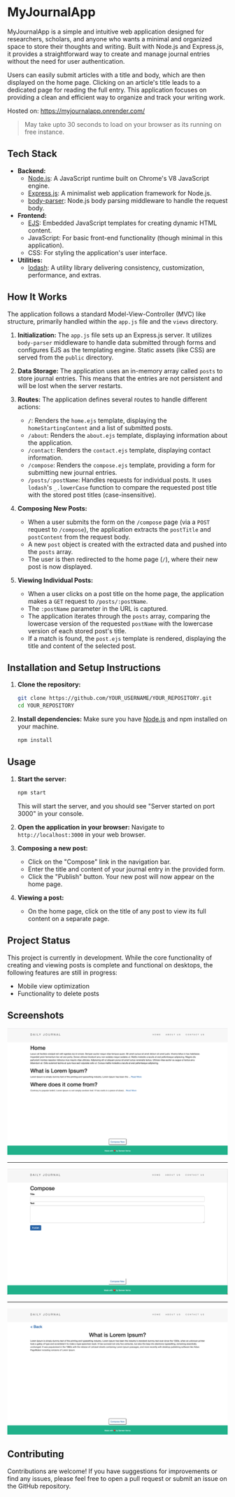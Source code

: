 # MyJournalApp

MyJournalApp is a simple and intuitive web application designed for researchers, scholars, and anyone who wants a minimal and organized space to store their thoughts and writing. Built with Node.js and Express.js, it provides a straightforward way to create and manage journal entries without the need for user authentication.

Users can easily submit articles with a title and body, which are then displayed on the home page. Clicking on an article's title leads to a dedicated page for reading the full entry. This application focuses on providing a clean and efficient way to organize and track your writing work.

Hosted on: https://myjournalapp.onrender.com/

> May take upto 30 seconds to load on your browser as its running on free instance.

## Tech Stack

*   **Backend:**
    *   [Node.js](https://nodejs.org/): A JavaScript runtime built on Chrome's V8 JavaScript engine.
    *   [Express.js](https://expressjs.com/): A minimalist web application framework for Node.js.
    *   [body-parser](https://github.com/expressjs/body-parser): Node.js body parsing middleware to handle the request body.
*   **Frontend:**
    *   [EJS](https://ejs.co/): Embedded JavaScript templates for creating dynamic HTML content.
    *   JavaScript: For basic front-end functionality (though minimal in this application).
    *   CSS: For styling the application's user interface.
*   **Utilities:**
    *   [lodash](https://lodash.com/): A utility library delivering consistency, customization, performance, and extras.

## How It Works

The application follows a standard Model-View-Controller (MVC) like structure, primarily handled within the `app.js` file and the `views` directory.

1. **Initialization:** The `app.js` file sets up an Express.js server. It utilizes `body-parser` middleware to handle data submitted through forms and configures EJS as the templating engine. Static assets (like CSS) are served from the `public` directory.

2. **Data Storage:** The application uses an in-memory array called `posts` to store journal entries. This means that the entries are not persistent and will be lost when the server restarts.

3. **Routes:** The application defines several routes to handle different actions:
    *   `/`:  Renders the `home.ejs` template, displaying the `homeStartingContent` and a list of submitted posts.
    *   `/about`: Renders the `about.ejs` template, displaying information about the application.
    *   `/contact`: Renders the `contact.ejs` template, displaying contact information.
    *   `/compose`: Renders the `compose.ejs` template, providing a form for submitting new journal entries.
    *   `/posts/:postName`:  Handles requests for individual posts. It uses `lodash`'s `_.lowerCase` function to compare the requested post title with the stored post titles (case-insensitive).

4. **Composing New Posts:**
    *   When a user submits the form on the `/compose` page (via a `POST` request to `/compose`), the application extracts the `postTitle` and `postContent` from the request body.
    *   A new `post` object is created with the extracted data and pushed into the `posts` array.
    *   The user is then redirected to the home page (`/`), where their new post is now displayed.

5. **Viewing Individual Posts:**
    *   When a user clicks on a post title on the home page, the application makes a `GET` request to `/posts/:postName`.
    *   The `:postName` parameter in the URL is captured.
    *   The application iterates through the `posts` array, comparing the lowercase version of the requested `postName` with the lowercase version of each stored post's title.
    *   If a match is found, the `post.ejs` template is rendered, displaying the title and content of the selected post.

## Installation and Setup Instructions

1. **Clone the repository:**
    ```bash
    git clone https://github.com/YOUR_USERNAME/YOUR_REPOSITORY.git
    cd YOUR_REPOSITORY
    ```

2. **Install dependencies:**
    Make sure you have [Node.js](https://nodejs.org/) and npm installed on your machine.
    ```bash
    npm install
    ```

## Usage

1. **Start the server:**
    ```bash
    npm start
    ```
    This will start the server, and you should see "Server started on port 3000" in your console.

2. **Open the application in your browser:**
    Navigate to `http://localhost:3000` in your web browser.

3. **Composing a new post:**
    *   Click on the "Compose" link in the navigation bar.
    *   Enter the title and content of your journal entry in the provided form.
    *   Click the "Publish" button. Your new post will now appear on the home page.

4. **Viewing a post:**
    *   On the home page, click on the title of any post to view its full content on a separate page.

## Project Status

This project is currently in development. While the core functionality of creating and viewing posts is complete and functional on desktops, the following features are still in progress:

*   Mobile view optimization
*   Functionality to delete posts

## Screenshots

![Home Section](/imgs/home_section.png)

---

![Compose Section](/imgs/compose_section.png)

---

![Post Section](/imgs/post_section.png)

## Contributing

Contributions are welcome! If you have suggestions for improvements or find any issues, please feel free to open a pull request or submit an issue on the GitHub repository.
